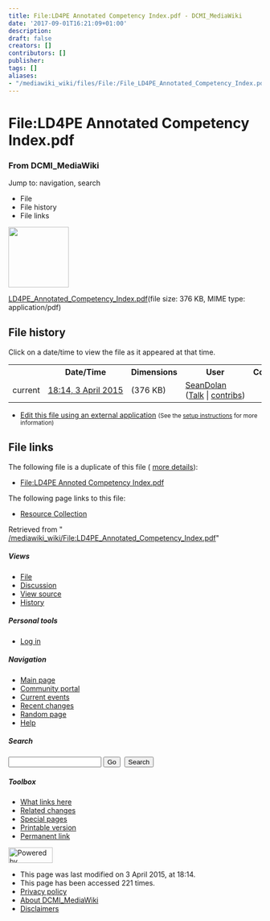 ```yaml
---
title: File:LD4PE Annotated Competency Index.pdf - DCMI_MediaWiki
date: '2017-09-01T16:21:09+01:00'
description: 
draft: false
creators: []
contributors: []
publisher: 
tags: []
aliases:
- "/mediawiki_wiki/files/File:/File_LD4PE_Annotated_Competency_Index.pdf.html"
---
```


<a id="top"></a>
# File:LD4PE Annotated Competency Index.pdf

### From DCMI\_MediaWiki

Jump to: navigation, search
<!-- start content -->
- File
- File history
- File links

 [<img alt="" src="/skins/common/images/icons/fileicon-pdf.png" width="120" height="120">](/mediawiki_wiki/files/LD4PE_Annotated_Competency_Index.pdf)

[LD4PE\_Annotated\_Competency\_Index.pdf](/mediawiki_wiki/files/LD4PE_Annotated_Competency_Index.pdf)‎(file size: 376 KB, MIME type: application/pdf)

<!-- 
NewPP limit report
Preprocessor node count: 0/1000000
Post-expand include size: 0/2097152 bytes
Template argument size: 0/2097152 bytes
Expensive parser function count: 0/100
-->
## File history

Click on a date/time to view the file as it appeared at that time.

<table class="wikitable filehistory">
  <tr>
    <td></td>
    <th>Date/Time</th>
    <th>Dimensions</th>
    <th>User</th>
    <th>Comment</th>
  </tr>
  <tr>
    <td>current</td>
    <td class="filehistory-selected" style="white-space: nowrap;"><a href="/mediawiki_wiki/files/LD4PE_Annotated_Competency_Index.pdf">18:14, 3 April 2015</a></td>
    <td> <span style="white-space: nowrap;">(376 KB)</span>
    </td>
    <td>
      <a href="/index.php?title=User:SeanDolan&amp;action=edit&amp;redlink=1" class="new mw-userlink" title="User:SeanDolan (page does not exist)">SeanDolan</a> <span style="white-space: nowrap;"> <span class="mw-usertoollinks">(<a href="/index.php?title=User_talk:SeanDolan&amp;action=edit&amp;redlink=1" class="new" title="User talk:SeanDolan (page does not exist)">Talk</a> | <a href="/index.php/Special:Contributions/SeanDolan" title="Special:Contributions/SeanDolan">contribs</a>)</span></span>
    </td>
    <td></td>
  </tr>
</table>

  

- [Edit this file using an external application](/index.php?title=File:LD4PE_Annotated_Competency_Index.pdf&action=edit&externaledit=true&mode=file "File:LD4PE Annotated Competency Index.pdf") <small>(See the <a href="http://www.mediawiki.org/wiki/Manual:External_editors" class="external text" rel="nofollow">setup instructions</a> for more information)</small>

## File links

The following file is a duplicate of this file ( [more details](/index.php/Special:FileDuplicateSearch/LD4PE_Annotated_Competency_Index.pdf "Special:FileDuplicateSearch/LD4PE Annotated Competency Index.pdf")):

- [File:LD4PE Annoted Competency Index.pdf](/mediawiki_wiki/files/File:/File:LD4PE_Annoted_Competency_Index.pdf.html) 

The following page links to this file:

- [Resource Collection](/index.php/Resource_Collection "Resource Collection")

Retrieved from " [/mediawiki_wiki/File:LD4PE\_Annotated\_Competency\_Index.pdf](/mediawiki_wiki/files/File:/File:LD4PE_Annotated_Competency_Index.pdf.html)"

<!-- end content -->

##### Views

- [File](/mediawiki_wiki/files/File:/File:LD4PE_Annotated_Competency_Index.pdf.html)
- [Discussion](/index.php?title=File_talk:LD4PE_Annotated_Competency_Index.pdf&action=edit&redlink=1 "Discussion about the content page [t]")
- [View source](/index.php?title=File:LD4PE_Annotated_Competency_Index.pdf&action=edit "This page is protected.
You can view its source [e]")
- [History](/index.php?title=File:LD4PE_Annotated_Competency_Index.pdf&action=history "Past revisions of this page [h]")

##### Personal tools

- [Log in](/index.php?title=Special:UserLogin&returnto=File:LD4PE_Annotated_Competency_Index.pdf "You are encouraged to log in; however, it is not mandatory [o]")

<script type="text/javascript"> if (window.isMSIE55) fixalpha(); </script>

##### Navigation

- [Main page](/index.php/Main_Page "Visit the main page [z]")
- [Community portal](/index.php/DCMI_MediaWiki:Community_portal "About the project, what you can do, where to find things")
- [Current events](/index.php/DCMI_MediaWiki:Current_events "Find background information on current events")
- [Recent changes](/index.php/Special:RecentChanges "The list of recent changes in the wiki [r]")
- [Random page](/index.php/Special:Random "Load a random page [x]")
- [Help](/index.php/Help:Contents "The place to find out")

##### <label for="searchInput">Search</label>

<form action="/index.php" id="searchform">
				<input type="hidden" name="title" value="Special:Search">
				<input id="searchInput" title="Search DCMI_MediaWiki" accesskey="f" type="search" name="search">
				<input type="submit" name="go" class="searchButton" id="searchGoButton" value="Go" title="Go to a page with this exact name if exists"> 
				<input type="submit" name="fulltext" class="searchButton" id="mw-searchButton" value="Search" title="Search the pages for this text">
			</form>

##### Toolbox

- [What links here](/index.php/Special:WhatLinksHere/File:LD4PE_Annotated_Competency_Index.pdf "List of all wiki pages that link here [j]")
- [Related changes](/index.php/Special:RecentChangesLinked/File:LD4PE_Annotated_Competency_Index.pdf "Recent changes in pages linked from this page [k]")
- [Special pages](/index.php/Special:SpecialPages "List of all special pages [q]")
- [Printable version](/index.php?title=File:LD4PE_Annotated_Competency_Index.pdf&printable=yes "Printable version of this page [p]")
- [Permanent link](/index.php?title=File:LD4PE_Annotated_Competency_Index.pdf&oldid=9427 "Permanent link to this revision of the page")

<!-- end of the left (by default at least) column -->

 [<img src="/skins/common/images/poweredby_mediawiki_88x31.png" height="31" width="88" alt="Powered by MediaWiki">](http://www.mediawiki.org/)

- This page was last modified on 3 April 2015, at 18:14.
- This page has been accessed 221 times.
- [Privacy policy](/index.php/DCMI_MediaWiki:Privacy_policy "DCMI MediaWiki:Privacy policy")
- [About DCMI\_MediaWiki](/index.php/DCMI_MediaWiki:About "DCMI MediaWiki:About")
- [Disclaimers](/index.php/DCMI_MediaWiki:General_disclaimer "DCMI MediaWiki:General disclaimer")

<script>if (window.runOnloadHook) runOnloadHook();</script><!-- Served in 0.459 secs. -->

